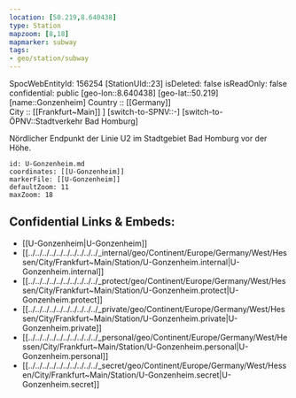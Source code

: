 ```yaml
---
location: [50.219,8.640438] 
type: Station 
mapzoom: [8,18] 
mapmarker: subway 
tags:
- geo/station/subway
---
```

SpocWebEntityId: 156254
[StationUId::23] 
isDeleted: false
isReadOnly: false
confidential: public
[geo-lon::8.640438] 
[geo-lat::50.219] 
[name::Gonzenheim] 
Country :: [[Germany]]  
City :: [[Frankfurt~Main]] ] 
[switch-to-SPNV::-] 
[switch-to-ÖPNV::Stadtverkehr Bad Homburg] 

Nördlicher Endpunkt der Linie U2 im Stadtgebiet Bad Homburg vor der Höhe.

```leaflet
id: U-Gonzenheim.md
coordinates: [[U-Gonzenheim]] 
markerFile: [[U-Gonzenheim]] 
defaultZoom: 11 
maxZoom: 18
```


## Confidential Links & Embeds: 
- [[U-Gonzenheim|U-Gonzenheim]] 
- [[../../../../../../../../../../_internal/geo/Continent/Europe/Germany/West/Hessen/City/Frankfurt~Main/Station/U-Gonzenheim.internal|U-Gonzenheim.internal]] 
- [[../../../../../../../../../../_protect/geo/Continent/Europe/Germany/West/Hessen/City/Frankfurt~Main/Station/U-Gonzenheim.protect|U-Gonzenheim.protect]] 
- [[../../../../../../../../../../_private/geo/Continent/Europe/Germany/West/Hessen/City/Frankfurt~Main/Station/U-Gonzenheim.private|U-Gonzenheim.private]] 
- [[../../../../../../../../../../_personal/geo/Continent/Europe/Germany/West/Hessen/City/Frankfurt~Main/Station/U-Gonzenheim.personal|U-Gonzenheim.personal]] 
- [[../../../../../../../../../../_secret/geo/Continent/Europe/Germany/West/Hessen/City/Frankfurt~Main/Station/U-Gonzenheim.secret|U-Gonzenheim.secret]] 
